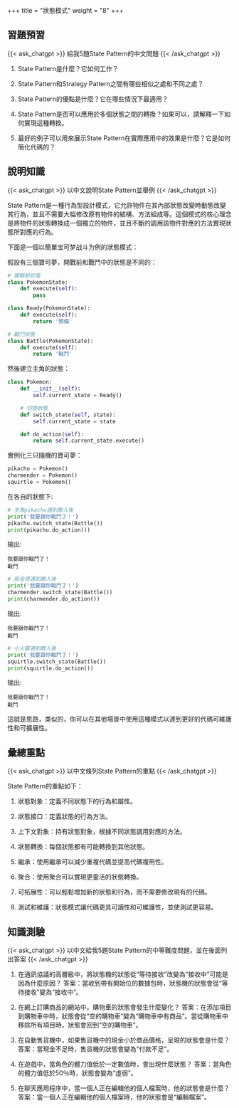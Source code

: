 +++
title = "狀態模式"
weight = "8"
+++
## 習題預習
{{< ask_chatgpt >}}
給我5題State Pattern的中文問題
{{< /ask_chatgpt >}}



1. State Pattern是什麼？它如何工作？

2. State Pattern和Strategy Pattern之間有哪些相似之處和不同之處？

3. State Pattern的優點是什麼？它在哪些情況下最適用？

4. State Pattern是否可以應用於多個狀態之間的轉換？如果可以，請解釋一下如何實現這種轉換。

5. 最好的例子可以用來展示State Pattern在實際應用中的效果是什麼？它是如何簡化代碼的？   

## 說明知識
{{< ask_chatgpt >}}
以中文說明State Pattern並舉例
{{< /ask_chatgpt >}}



State Pattern是一種行為型設計模式，它允許物件在其內部狀態改變時動態改變其行為，並且不需要大幅修改原有物件的結構、方法組成等。這個模式的核心理念是將物件的狀態轉換成一個獨立的物件，並且不斷的調用該物件對應的方法實現狀態所對應的行為。

下面是一個以簡單宝可梦战斗为例的狀態模式：

假設有三個寶可夢，開戰前和戰鬥中的狀態是不同的：

```python
# 開戰前狀態
class PokemonState:
    def execute(self):
        pass

class Ready(PokemonState):
    def execute(self):
        return '預備'

# 戰鬥狀態
class Battle(PokemonState):
    def execute(self):
        return '戰鬥'
```

然後建立主角的狀態：

```python
class Pokemon:
    def __init__(self):
        self.current_state = Ready()

    # 切換狀態
    def switch_state(self, state):
        self.current_state = state

    def do_action(self):
        return self.current_state.execute()

```

實例化三只隨機的寶可夢：

```python
pikachu = Pokemon()
charmender = Pokemon()
squirtle = Pokemon()
```

在各自的狀態下:

```python
# 主角pikachu遇到敵人後
print('我要跟你戰鬥了！')
pikachu.switch_state(Battle())
print(pikachu.do_action())
```
输出:
```
我要跟你戰鬥了！
戰鬥
```

```python
# 版金德遇到敵人後
print('我要跟你戰鬥了！')
charmender.switch_state(Battle())
print(charmender.do_action())
```
输出:
```
我要跟你戰鬥了！
戰鬥
```

```python
# 小火龍遇到敵人後
print('我要跟你戰鬥了！')
squirtle.switch_state(Battle())
print(squirtle.do_action())
```
输出:
```
我要跟你戰鬥了！
戰鬥
```

這就是思路，类似的，你可以在其他場景中使用這種模式以達到更好的代碼可維護性和可擴展性。   

## 彙總重點
{{< ask_chatgpt >}}
以中文條列State Pattern的重點
{{< /ask_chatgpt >}}



State Pattern的重點如下：

1. 狀態對象：定義不同狀態下的行為和屬性。

2. 狀態接口：定義狀態的行為方法。

3. 上下文對象：持有狀態對象，根據不同狀態調用對應的方法。

4. 狀態轉換：每個狀態都有可能轉換到其他狀態。

5. 繼承：使用繼承可以減少重複代碼並提高代碼複用性。

6. 聚合：使用聚合可以實現更靈活的狀態轉換。

7. 可拓展性：可以輕鬆增加新的狀態和行為，而不需要修改現有的代碼。

8. 測試和維護：狀態模式讓代碼更具可讀性和可維護性，並使測試更容易。   

## 知識測驗
{{< ask_chatgpt >}}
以中文給我5題State Pattern的中等難度問題，並在後面列出答案
{{< /ask_chatgpt >}}



1. 在通訊協議的高層級中，將狀態機的狀態從“等待接收”改變為“接收中”可能是因為什麼原因？
答案：當收到帶有開始位的數據包時，狀態機的狀態會從“等待接收”變為“接收中”。

2. 在網上訂購商品的網站中，購物車的狀態會發生什麼變化？
答案：在添加項目到購物車中時，狀態會從“空的購物車”變為“購物車中有商品”。當從購物車中移除所有項目時，狀態會回到“空的購物車”。

3. 在自動售貨機中，如果售貨機中的現金小於商品價格，呈現的狀態會是什麼？
答案：當現金不足時，售貨機的狀態會變為“付款不足”。

4. 在遊戲中，當角色的體力值低於一定數值時，會出現什麼狀態？
答案：當角色的體力值低於50％時，狀態會變為“虛弱”。

5. 在聊天應用程序中，當一個人正在編輯他的個人檔案時，他的狀態會是什麼？
答案：當一個人正在編輯他的個人檔案時，他的狀態會是“編輯檔案”。   

